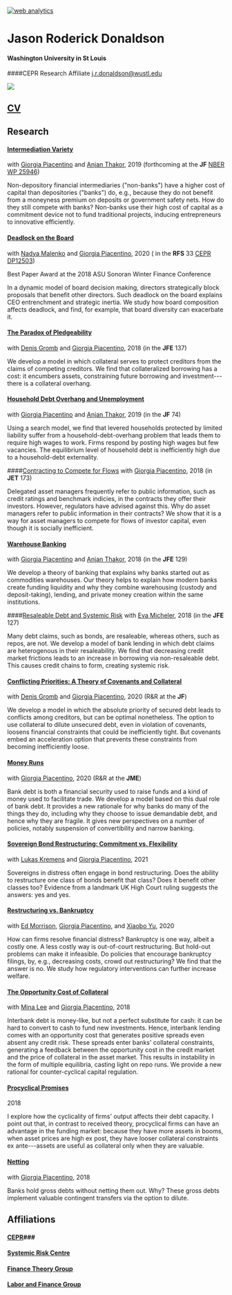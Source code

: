 

<!---
 Start of StatCounter Code for Default Guide 
 -->
 
<script type="text/javascript">
var sc_project=8924220; 
var sc_invisible=1; 
var sc_security="22994e8d"; 
var scJsHost = (("https:" == document.location.protocol) ?
"https://secure." : "http://www.");
document.write("<sc"+"ript type='text/javascript' src='" +
scJsHost+
"statcounter.com/counter/counter.js'></"+"script>");
</script>
<noscript><div class="statcounter"><a title="web analytics"
href="http://statcounter.com/" target="_blank"><img
class="statcounter"
src="//c.statcounter.com/8924220/0/22994e8d/1/" alt="web
analytics"></a></div></noscript>
<!-- End of StatCounter Code for Default Guide -->
# Jason Roderick Donaldson #
#### Washington University in St Louis
####CEPR Research Affiliate 
j.r.donaldson@wustl.edu

![][picture]

## [CV][cv] ##

## Research ##

<!----

your comment goes here
and here
and here
 --->
 
 
 

#### [Intermediation Variety][IV] 
with [Giorgia Piacentino][giorgia] and [Anjan Thakor][anjan], 2019 (forthcoming at the **JF** [NBER WP 25946][IVNBER])

Non-depository financial intermediaries ("non-banks") have a higher cost of capital than depositories ("banks") do, e.g., because they do not benefit from a moneyness premium on deposits or government safety nets. How do they still compete with banks?  Non-banks use their high cost of capital as a commitment device not to fund traditional projects, inducing entrepreneurs to innovative efficiently.




 #### [Deadlock on the Board][DL] 

with [Nadya Malenko][nadya] and [Giorgia Piacentino][giorgia], 2020 ( in the **RFS** 33 [CEPR DP12503][DLCEPR])

Best Paper Award at the 2018 ASU Sonoran Winter Finance Conference

In a dynamic model of board decision making, directors strategically block proposals that benefit other directors. Such deadlock on the board explains CEO entrenchment and strategic inertia. We study how board composition affects deadlock, and find, for example, that board diversity can exacerbate it.



#### [The Paradox of Pledgeability][Paradox] 
with  [Denis Gromb][denis]  and [Giorgia Piacentino][giorgia], 2018 (in the **JFE**  137)

We develop a model in which collateral serves to protect creditors from the claims of competing creditors. We find that collateralized borrowing has a cost: it encumbers assets, constraining future borrowing and investment---there is a collateral overhang.




#### [Household Debt Overhang and Unemployment][HHD] 

with [Giorgia Piacentino][giorgia] and [Anjan Thakor][anjan], 2019 (in the **JF** 74)

Using a search model, we find that levered households protected by limited liability suffer from a household-debt-overhang problem that leads them to require high wages to work. Firms respond by posting high wages but few vacancies.   The equilibrium level of household debt is inefficiently high due to a household-debt externality.

<!----
NB: the working paper version focused on household risk-shifting, rather than debt overhang.  It is retitled [Household Risk-shifting in the Labor Market] [BL].
-->

####[Contracting to Compete for Flows][m] 
with [Giorgia Piacentino][giorgia], 2018 (in **JET** 173)

Delegated asset managers frequently refer to public information, such as credit ratings and benchmark indicies, in the contracts they offer their investors. However, regulators have advised against this. Why do asset managers refer to public information in their contracts? We show that it is a way for asset managers to compete for flows of investor capital, even though it is socially inefficient.


#### [Warehouse Banking][WB] 
with [Giorgia Piacentino][giorgia] and [Anjan Thakor][anjan], 2018 (in the  **JFE** 129)

We develop a theory of banking that explains why banks started out as commodities warehouses. Our theory helps to explain how modern banks create funding liquidity and why they combine warehousing (custody and deposit-taking), lending, and private money creation within the same institutions.



####[Resaleable Debt and Systemic Risk][n] 
with [Eva Micheler][eva], 2018 (in the **JFE** 127)


Many debt claims, such as bonds, are resaleable, whereas others, such as repos, are not. We develop a model of bank lending in which debt claims are heterogenous in their resaleability. We find that decreasing credit market frictions leads to an increase in borrowing via non-resaleable debt.  This causes credit chains to form, creating systemic risk.





#### [Conflicting Priorities: A Theory of Covenants and Collateral][Priorities] 
with  [Denis Gromb][denis]  and [Giorgia Piacentino][giorgia], 2020 (R&R at the **JF**) 

We develop a model in which the absolute priority of secured debt leads to conflicts among creditors, but can be optimal nonetheless.  The option to use collateral to dilute unsecured debt, even in  violation of covenants, loosens financial constraints that could be inefficiently tight.  But covenants embed an acceleration option that prevents these constraints from becoming inefficiently loose.




#### [Money Runs][MR] 

with [Giorgia Piacentino][giorgia], 2020 (R&R at the **JME**) 

Bank debt is both a financial security used to raise funds and a kind of money used to facilitate trade. We develop a model based on this dual role of bank debt. It provides a new rationale for why banks do many of the things they do, including why they choose to issue demandable debt, and hence why they are fragile. It gives new perspectives on a number of policies, notably suspension of convertibility and narrow banking. 



#### [Sovereign Bond Restructuring: Commitment vs. Flexibility][Sovereigns] 
with  [Lukas Kremens][lukas] and [Giorgia Piacentino][giorgia], 2021

Sovereigns in distress often engage in bond restructuring. Does the ability to restructure one class of bonds benefit that class? Does it benefit other classes too? Evidence from a landmark UK High Court ruling suggests the answers: yes and yes.





#### [Restructuring vs. Bankruptcy][Restructuring] 
with  [Ed Morrison][ed], [Giorgia Piacentino][giorgia], and [Xiaobo Yu][xiaobo], 2020

How can firms resolve financial distress? Bankruptcy is one way, albeit a costly one. A less costly way is out-of-court restructuring. But hold-out problems can make it infeasible. Do policies that encourage bankruptcy filings, by, e.g., decreasing costs, crowd out restructuring? We find that the answer is no. We study how regulatory interventions can further increase welfare.




 
#### [The Opportunity Cost of Collateral][OC] 

with [Mina Lee][mina] and [Giorgia Piacentino][giorgia], 2018


Interbank debt is money-like, but not a perfect substitute for cash: it can be hard to convert to cash to fund new investments. Hence, interbank lending comes with an opportunity cost that generates positive spreads even absent any credit risk. These spreads enter banks' collateral constraints, generating a feedback between the opportunity cost in the credit market and the price of collateral in the asset market. This results in instability in the form of multiple equilibria, casting light on repo runs. We provide a new rational for counter-cyclical capital regulation.

 



#### [Procyclical Promises][PP] 

2018


I explore how the cyclicality of firms' output affects their debt capacity. I point out that, in contrast to received theory, procyclical firms can have an advantage in the funding market: because they have more assets in booms, when asset prices are high ex post, they have looser collateral constraints ex ante---assets are useful as collateral only when they are valuable. 

#### [Netting][N] 

with [Giorgia Piacentino][giorgia], 2018

Banks hold gross debts without netting them out.  Why?  These gross debts implement valuable contingent transfers via the option to dilute.












## Affiliations ##

#### [CEPR][cepr]###

#### [Systemic Risk Centre][src] ###

#### [Finance Theory Group][ftg]

#### [Labor and Finance Group][lfg]







[picture]: img/jrd-picture.jpg


<!---
PAPERS
-->

[Sovereigns]:http://jrdonaldson.com/Papers/Donaldson-Kremens-Piacentino-Sovereign_Bond_Restructuring.pdf

[DL]:http://jrdonaldson.com/Papers/Donaldson-Malenko-Piacentino-Deadlock.pdf

[DLCEPR]:https://cepr.org/active/publications/discussion_papers/dp.php?dpno=12503

[N]:http://jrdonaldson.com/Papers/Donaldson-Piacentino-Netting.pdf

[MR]:http://jrdonaldson.com/Papers/Donaldson-Piacentino-Money_Runs.pdf

[Priorities]: http://jrdonaldson.com/Papers/Donaldson-Gromb-Piacentino-Priorities.pdf

[WB]:http://jrdonaldson.com/Papers/Donaldson-Piacentino-Thakor-Warehouse_Banking.pdf

[BL]:http://jrdonaldson.com/Papers/Donaldson-Piacentino-Thakor-Banking_and_Labor.pdf

[HHD]:http://jrdonaldson.com/Papers/Donaldson-Piacentino-Thakor-Household_Debt.pdf

[Paradox]: http://jrdonaldson.com/Papers/Donaldson-Gromb-Piacentino-Paradox.pdf

[pp]: http://jrdonaldson.com/Papers/Donaldson-Procyclical_Promises.pdf

[IV]: http://jrdonaldson.com/Papers/Donaldson-Piacentino-Thakor-Intermediation_Variety.pdf

[IVNBER]: https://www.nber.org/papers/w25946


[n]:http://jrdonaldson.com/Papers/Donaldson-Micheler-Resaleable_Debt.pdf

[m]: http://jrdonaldson.com/Papers/Donaldson-Piacentino-Contracting_for_Flows.pdf

[OC]: http://jrdonaldson.com/Papers/Donaldson-Lee-Piacentino-Opportunity_Cost.pdf

[Restructuring]: http://jrdonaldson.com/Papers/Donaldson-Morrison-Piacentino-Yu-Restructuring.pdf


<!---
PEOPLE
-->

[lukas]:https://sites.google.com/site/lukaskremensweb/
[ed]: https://www.law.columbia.edu/faculty/edward-r-morrison
[giorgia]: http://giorgiapiacentino.com/
[anjan]: http://apps.olin.wustl.edu/faculty/Thakor/index.htm
[eva]: http://www.lse.ac.uk/collections/law/staff/eva-micheler.htm
[JP]: http://www2.lse.ac.uk/finance/people/profiles/jean-PierreZigrand.aspx
[denis]: https://sites.google.com/hec.fr/denis-gromb/home
[nadya]: https://www2.bc.edu/nadya-malenko/
[mina]: https://sites.google.com/view/minalee/home
[xiaobo]: https://www8.gsb.columbia.edu/cbs-directory/phd/XYu23


<!---
AFFILIATIONS 
-->

[cepr]: http://cepr.org
[src]: http://www.systemicrisk.ac.uk
[ftg]: http://www.financetheory.org
[lfg]: https://sites.google.com/site/laborandfinancegroup/


<!---
OTHER STUFF 
-->

[h]: http://jrdonaldson.com/stuff/Heroes/Heroes.html
[rr]: http://jrdonaldson.com/Recommended/A_Short_Path_to_the_Shortest_Path.pdf

<!---
OLD STUFF
-->

[ppii]: http://jrdonaldson.com/Papers/Donaldson-Procyclical_Promises_Instigate_Instability.pdf
[fs]: http://jrdonaldson.com/stuff/FirmSize.pdf
[ppsi]: Donaldson-Collateral_Cyclicality_and_Specific_Investment.pdf
[cv]: http://jrdonaldson.com/stuff/DonaldsonCV.pdf
[or]: http://jrdonaldson.com/stuff/Overrating.pdf
<!--- http://jrdonaldson.com/stuff/Mandates.pdf -->
[rg]: http://jrdonaldson.com/reading_group/reading_group.html




